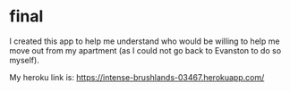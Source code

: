 # final

I created this app to help me understand who would be willing to help me move out from my apartment (as I could not go back to Evanston to do so myself).

My heroku link is: https://intense-brushlands-03467.herokuapp.com/
